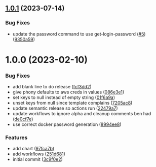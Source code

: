 ## [1.0.1](https://github.com/catalystsquad/chart-aws-ecr-creds/compare/v1.0.0...v1.0.1) (2023-07-14)


### Bug Fixes

* update the password command to use get-login-password ([#5](https://github.com/catalystsquad/chart-aws-ecr-creds/issues/5)) ([9350a59](https://github.com/catalystsquad/chart-aws-ecr-creds/commit/9350a5991422ab2ea9b4890aeac42bb40b3a9257))

# 1.0.0 (2023-02-10)


### Bug Fixes

* add blank line to do release ([fcf3dd2](https://github.com/catalystsquad/chart-aws-ecr-creds/commit/fcf3dd248b417cf6e74aec89ba053f0c3924593d))
* give phony defaults to aws creds in values ([086e3e1](https://github.com/catalystsquad/chart-aws-ecr-creds/commit/086e3e116eda4507e425a86271609568af19e1e1))
* set keys to null instead of empty string ([01f6a9a](https://github.com/catalystsquad/chart-aws-ecr-creds/commit/01f6a9aa633b0549c7e230e8107dd83e32edda2f))
* unset keys from null since template complains ([7205ac8](https://github.com/catalystsquad/chart-aws-ecr-creds/commit/7205ac8b60b78519d1667c3e1b42b9977fec7630))
* update semantic release so actions run ([22479a7](https://github.com/catalystsquad/chart-aws-ecr-creds/commit/22479a7c606a2d8782f609581504d859cd7e0dbb))
* update workflows to ignore alpha and cleanup comments ben had ([de0cf7e](https://github.com/catalystsquad/chart-aws-ecr-creds/commit/de0cf7ebcb0aab136bdabbc8a2a1d1e0a22a191b))
* use correct docker password generation ([8994ee8](https://github.com/catalystsquad/chart-aws-ecr-creds/commit/8994ee82156233f1cf4be296d925120e526f89b6))


### Features

* add chart ([97fca7b](https://github.com/catalystsquad/chart-aws-ecr-creds/commit/97fca7b08d7bedc6dbff7af82a13c8af79c0205a))
* add workflows ([251d681](https://github.com/catalystsquad/chart-aws-ecr-creds/commit/251d681a6831f13c28244459e9c3d65ebbb8cd4e))
* initial commit ([3c9f0e2](https://github.com/catalystsquad/chart-aws-ecr-creds/commit/3c9f0e2bfda0b590d43531abb50e4cf00b5cf272))
